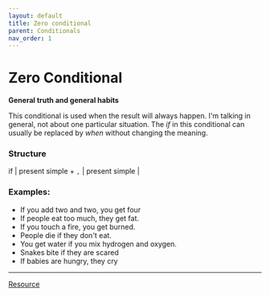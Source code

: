 ```yaml
---
layout: default
title: Zero conditional
parent: Conditionals
nav_order: 1
---
```


# Zero Conditional

**General truth and general habits**

This conditional is used when the result will always happen. I'm talking in general, not about one particular situation.
The _if_ in this conditional can usually be replaced by _when_ without changing the meaning.


### Structure

if |	present simple + `,` | present simple |

### Examples:

- If you add two and two, you get four
- If people eat too much, they get fat.
- If you touch a fire, you get burned.
- People die if they don't eat.
- You get water if you mix hydrogen and oxygen.
- Snakes bite if they are scared
- If babies are hungry, they cry

---

[Resource](https://www.perfect-english-grammar.com/zero-conditional.html)